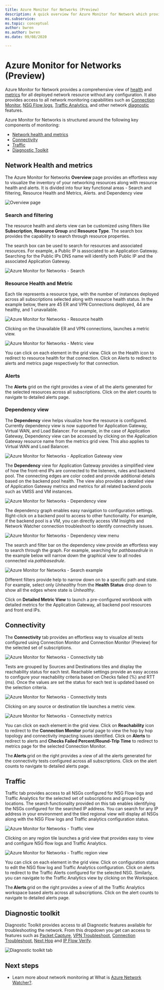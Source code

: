 ```yaml
---
title: Azure Monitor for Networks (Preview)
description: A quick overview for Azure Monitor for Network which provides a comprehensive view of health and metrics for all deployed network resource without any configuration.
ms.subservice: 
ms.topic: conceptual
author: bwren
ms.author: bwren
ms.date: 09/08/2020

---
```


# Azure Monitor for Networks (Preview)
Azure Monitor for Network provides a comprehensive view of [health](https://docs.microsoft.com/azure/service-health/resource-health-checks-resource-types) and [metrics](../platform/metrics-supported.md) for all deployed network resource without any configuration.  It also provides access to all network monitoring capabilities such as [Connection Monitor](../../network-watcher/connection-monitor-preview.md), [NSG Flow logs](../../network-watcher/network-watcher-nsg-flow-logging-overview.md), [Traffic Analytics](../../network-watcher/traffic-analytics.md), and other network [diagnostic](../../network-watcher/network-watcher-monitoring-overview.md#diagnostics) features.

Azure Monitor for Networks is structured around the following key components of monitoring:
- [Network health and metrics](#networkhealth)
- [Connectivity](#connectivity)
- [Traffic](#traffic)
- [Diagnostic Toolkit](#diagnostictoolkit)

## <a name="networkhealth"></a>Network Health and metrics

The Azure Monitor for Networks **Overview** page provides an effortless way to visualize the inventory of your networking resources along with resource health and alerts. It is divided into four key functional areas - Search and filtering, Resource Health and Metrics, Alerts. and Dependency view

![Overview page](media/network-insights-overview/overview.png)

### Search and filtering
The resource health and alerts view can be customized using filters like **Subscription**, **Resource Group** and **Resource Type**. The search box provides the capability to search through resource properties.

The search box can be used to search for resources and associated resources. For example, a Public IP is associated to an Application Gateway. Searching for the Public IPs DNS name will identify both Public IP and the associated Application Gateway.

![Azure Monitor for Networks  - Search](media/network-insights-overview/search.png)


### Resource Health and Metric
Each tile represents a resource type, with the number of instances deployed across all subscriptions selected along with resource health status. In the example below, there are 45 ER and VPN Connections deployed, 44 are healthy, and 1 unavailable.

![Azure Monitor for Networks  - Resource health](media/network-insights-overview/resource-health.png)

Clicking on the Unavailable ER and VPN connections, launches a metric view. 

![Azure Monitor for Networks  - Metric view](media/network-insights-overview/metric-view.png)

You can click on each element in the grid view. Click on the Health icon to redirect to resource health for that connection. Click on Alerts to redirect to alerts and metrics page respectively for that connection. 

### Alerts
The **Alerts** grid on the right provides a view of all the alerts generated for the selected resources across all subscriptions. Click on the alert counts to navigate to detailed alerts page.

### Dependency view
The **Dependency** view helps visualize how the resource is configured. Currently dependency view is now supported for Application Gateway, Virtual WAN, and Load Balancer. For example, in the case of Application Gateway, Dependency view can be accessed by clicking on the Application Gateway resource name from the metrics grid view. This also applies to Virtual WAN and Load Balancer.

![Azure Monitor for Networks  - Application Gateway view](media/network-insights-overview/application-gateway.png)

The **Dependency** view for Application Gateway provides a simplified view of how the front-end IPs are connected to the listeners, rules and backend pool. The connecting edges are color coded and provide additional details based on the backend pool health. The view also provides a detailed view of Application Gateway metrics and metrics for all related backend pools such as VMSS and VM instances.

![Azure Monitor for Networks  - Dependency view](media/network-insights-overview/dependency-view.png)

The dependency graph enables easy navigation to configuration settings. Right-click on a backend pool to access to other functionality. For example, if the backend pool is a VM, you can directly access VM Insights and Network Watcher connection troubleshoot to identify connectivity issues.

![Azure Monitor for Networks - Dependency view menu](media/network-insights-overview/dependency-view-menu.png)

The search and filter bar on the dependency view provide an effortless way to search through the graph. For example, searching for *pathbasedrule* in the example below will narrow down the graphical view to all nodes connected via *pathbasedrule*.

![Azure Monitor for Networks  - Search example](media/network-insights-overview/search-example.png)

Different filters provide help to narrow down on to a specific path and state. For example, select only *Unhealthy* from the **Health Status** drop down to show all the edges where state is *Unhealthy*.

Click on **Detailed Metric View** to launch a pre-configured workbook with detailed metrics for the Application Gateway, all backend pool resources and front end IPs. 

## <a name="connectivity"></a>Connectivity

The **Connectivity** tab provides an effortless way to visualize all tests configured using Connection Monitor and Connection Monitor (Preview) for the selected set of subscriptions.

![Azure Monitor for Networks  - Connectivity tab](media/network-insights-overview/connectivity-tab.png)

Tests are grouped by Sources and Destinations tiles and display the reachability status for each test. Reachable settings provide an easy access to configure your reachability criteria based on Checks failed (%) and RTT (ms). Once the values are set the status for each test is updated based on the selection criteria.

![Azure Monitor for Networks - Connectivity tests](media/network-insights-overview/connectivity-tests.png)

Clicking on any source or destination tile launches a metric view.

![Azure Monitor for Networks - Connectivity metrics](media/network-insights-overview/connectivity-metrics.png)


You can click on each element in the grid view. Click on **Reachability** icon to redirect to the **Connection Monitor** portal page to view the hop by hop topology and connectivity impacting issues identified. Click on **Alerts** to redirect to alerts and **Checks Failed Percent/Round-Trip Time** to redirect to metrics page for the selected Connection Monitor.

The **Alerts** grid on the right provides a view of all the alerts generated for the connectivity tests configured across all subscriptions. Click on the alert counts to navigate to detailed alerts page.

## <a name="traffic"></a>Traffic
Traffic tab provides access to all NSGs configured for NSG Flow logs and Traffic Analytics for the selected set of subscriptions and grouped by locations. The search functionality provided on this tab enables identifying the NSGs configured for the searched IP address. You can search for any IP address in your environment and the tiled regional view will display all NSGs along with the NSG Flow logs and Traffic analytics configuration status.

![Azure Monitor for Networks - Traffic view](media/network-insights-overview/traffic-view.png)

Clicking on any region tile launches a grid view that provides easy to view and configure NSG flow logs and Traffic Analytics.  

![Azure Monitor for Networks - Traffic region view](media/network-insights-overview/traffic-region-view.png)

You can click on each element in the grid view. Click on configuration status to edit the NSG flow log and Traffic Analytics configuration. Click on alerts to redirect to the Traffic Alerts configured for the selected NSG. Similarly, you can navigate to the Traffic Analytics view by clicking on the Workspace.  

The **Alerts** grid on the right provides a view of all the Traffic Analytics workspace based alerts across all subscriptions. Click on the alert counts to navigate to detailed alerts page.

## <a name="diagnostictoolkit"></a> Diagnostic toolkit
Diagnostic Toolkit provides access to all Diagnostic features available for troubleshooting the network. From this dropdown you get can access to features such as [Packet Capture](../../network-watcher/network-watcher-packet-capture-overview.md), [VPN Troubleshoot](../../network-watcher/network-watcher-troubleshoot-overview.md), [Connection Troubleshoot](../../network-watcher/network-watcher-connectivity-overview.md), [Next Hop](../../network-watcher/network-watcher-next-hop-overview.md) and [IP Flow Verify](../../network-watcher/network-watcher-ip-flow-verify-overview.md).

![Diagnostic toolkit tab](media/network-insights-overview/diagnostic-toolkit.png)

## Next steps

- Learn more about network monitoring at What is [Azure Network Watcher?](../../network-watcher/network-watcher-monitoring-overview.md).
